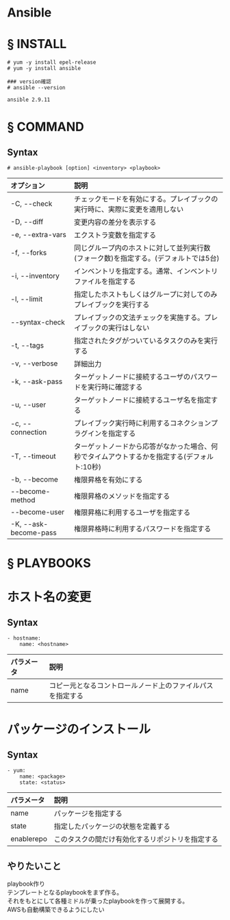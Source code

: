 # Ansible
# § INSTALL
```
# yum -y install epel-release
# yum -y install ansible
```
```
### version確認
# ansible --version
```
```
ansible 2.9.11
```
# § COMMAND
## Syntax
```
# ansible-playbook [option] <inventory> <playbook>
```
|オプション|説明|
|:---|:---|
|-C, --check|チェックモードを有効にする。プレイブックの実行時に、実際に変更を適用しない|
|-D, --diff|変更内容の差分を表示する|
|-e, --extra-vars|エクストラ変数を指定する|
|-f, --forks|同じグループ内のホストに対して並列実行数(フォーク数)を指定する。(デフォルトでは5台)|
|-i, --inventory|インベントリを指定する。通常、インベントリファイルを指定する|
|-l, --limit|指定したホストもしくはグループに対してのみプレイブックを実行する|
|--syntax-check|プレイブックの文法チェックを実施する。プレイブックの実行はしない|
|-t, --tags|指定されたタグがついているタスクのみを実行する|
|-v, --verbose|詳細出力|
|-k, --ask-pass|ターゲットノードに接続するユーザのパスワードを実行時に確認する|
|-u, --user|ターゲットノードに接続するユーザ名を指定する|
|-c, --connection|プレイブック実行時に利用するコネクションプラグインを指定する|
|-T, --timeout|ターゲットノードから応答がなかった場合、何秒でタイムアウトするかを指定する(デフォルト:10秒)|
|-b, --become|権限昇格を有効にする|
|--become-method|権限昇格のメソッドを指定する|
|--become-user|権限昇格に利用するユーザを指定する|
|-K, --ask-become-pass|権限昇格時に利用するパスワードを指定する|
# § PLAYBOOKS
# ホスト名の変更
## Syntax
```
- hostname:
    name: <hostname>
```
|パラメータ|説明|
|:---|:---|
|name|コピー元となるコントロールノード上のファイルパスを指定する|
# パッケージのインストール
## Syntax
```
- yum:
    name: <package>
    state: <status>
```
|パラメータ|説明|
|:---|:---|
|name|パッケージを指定する|
|state|指定したパッケージの状態を定義する|
|enablerepo|このタスクの間だけ有効化するリポジトリを指定する|
## やりたいこと
playbook作り  
テンプレートとなるplaybookをまず作る。  
それをもとにして各種ミドルが乗ったplaybookを作って展開する。  
AWSも自動構築できるようにしたい
